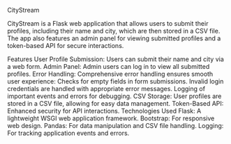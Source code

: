 CityStream

CityStream is a Flask web application that allows users to submit their profiles, including their name and city, which are then stored in a CSV file. The app also features an admin panel for viewing submitted profiles and a token-based API for secure interactions.

Features
User Profile Submission: Users can submit their name and city via a web form.
Admin Panel: Admin users can log in to view all submitted profiles.
Error Handling: Comprehensive error handling ensures smooth user experience:
Checks for empty fields in form submissions.
Invalid login credentials are handled with appropriate error messages.
Logging of important events and errors for debugging.
CSV Storage: User profiles are stored in a CSV file, allowing for easy data management.
Token-Based API: Enhanced security for API interactions.
Technologies Used
Flask: A lightweight WSGI web application framework.
Bootstrap: For responsive web design.
Pandas: For data manipulation and CSV file handling.
Logging: For tracking application events and errors.